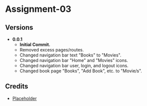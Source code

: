 # Assignment-03

## Versions

* **0.0.1**
    * **Initial Commit.**
    * Removed excess pages/routes.
    * Changed navigation bar text "Books" to "Movies".
    * Changed navigation bar "Home" and "Movies" icons.
    * Changed navigation bar user, login, and logout icons.
    * Changed book page "Books", "Add Book", etc. to "Movie/s".


## Credits
* [Placeholder](https://www.google.com/)
